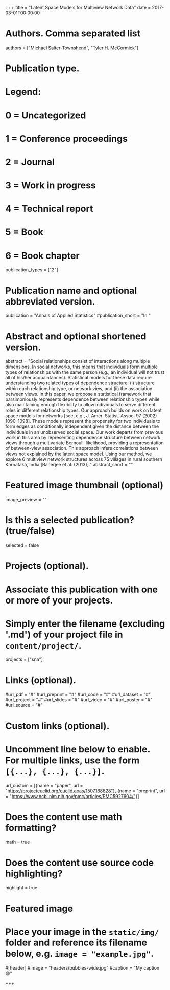 +++
title = "Latent Space Models for Multiview Network Data"
date = 2017-03-01T00:00:00

# Authors. Comma separated list
authors = ["Michael Salter-Townshend", "Tyler H. McCormick"]

# Publication type.
# Legend:
# 0 = Uncategorized
# 1 = Conference proceedings
# 2 = Journal
# 3 = Work in progress
# 4 = Technical report
# 5 = Book
# 6 = Book chapter
publication_types = ["2"]

# Publication name and optional abbreviated version.
publication = "Annals of Applied Statistics"
#publication_short = "In "

# Abstract and optional shortened version.
abstract = "Social relationships consist of interactions along multiple dimensions. In social networks, this means that individuals form multiple types of relationships with the same person (e.g., an individual will not trust all of his/her acquaintances). Statistical models for these data require understanding two related types of dependence structure: (i) structure within each relationship type, or network view, and (ii) the association between views. In this paper, we propose a statistical framework that parsimoniously represents dependence between relationship types while also maintaining enough flexibility to allow individuals to serve different roles in different relationship types. Our approach builds on work on latent space models for networks [see, e.g., J. Amer. Statist. Assoc. 97 (2002) 1090–1098]. These models represent the propensity for two individuals to form edges as conditionally independent given the distance between the individuals in an unobserved social space. Our work departs from previous work in this area by representing dependence structure between network views through a multivariate Bernoulli likelihood, providing a representation of between-view association. This approach infers correlations between views not explained by the latent space model. Using our method, we explore 6 multiview network structures across 75 villages in rural southern Karnataka, India [Banerjee et al. (2013)]."
abstract_short = ""

# Featured image thumbnail (optional)
image_preview = ""

# Is this a selected publication? (true/false)
selected = false

# Projects (optional).
#   Associate this publication with one or more of your projects.
#   Simply enter the filename (excluding '.md') of your project file in `content/project/`.
projects = ["sna"]

# Links (optional).
#url_pdf = "#"
#url_preprint = "#"
#url_code = "#"
#url_dataset = "#"
#url_project = "#"
#url_slides = "#"
#url_video = "#"
#url_poster = "#"
#url_source = "#"

# Custom links (optional).
#   Uncomment line below to enable. For multiple links, use the form `[{...}, {...}, {...}]`.
url_custom = [{name = "paper", url = "https://projecteuclid.org/euclid.aoas/1507168828"}, {name = "preprint", url = "https://www.ncbi.nlm.nih.gov/pmc/articles/PMC5927604/"}]

# Does the content use math formatting?
math = true

# Does the content use source code highlighting?
highlight = true

# Featured image
# Place your image in the `static/img/` folder and reference its filename below, e.g. `image = "example.jpg"`.
#[header]
#image = "headers/bubbles-wide.jpg"
#caption = "My caption :smile:"

+++

